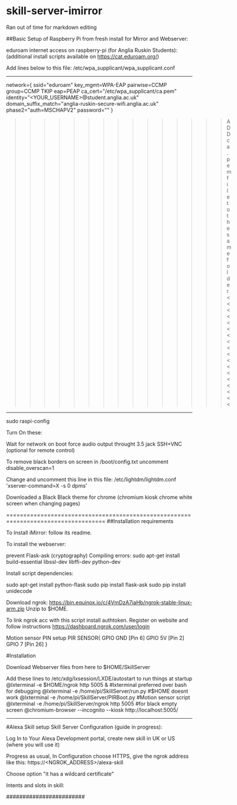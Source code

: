 # skill-server-imirror

Ran out of time for markdown editing

##Basic Setup of Raspberry Pi from fresh install for Mirror and Webserver:


eduroam internet access on raspberry-pi (for Anglia Ruskin Students):
(additional install scripts available on https://cat.eduroam.org/)

Add lines below to this file: /etc/wpa_supplicant/wpa_supplicant.conf 
  
---------------------------------------------------------------------
network={
  ssid="eduroam"
  key_mgmt=WPA-EAP
  pairwise=CCMP
  group=CCMP TKIP
  eap=PEAP
  ca_cert="/etc/wpa_supplicant/ca.pem"
  identity="<YOUR_USERNAME>@student.anglia.ac.uk"
  domain_suffix_match="anglia-ruskin-secure-wifi.anglia.ac.uk"
  phase2="auth=MSCHAPV2"
  password="<YOUR PASSWORD>"
}


>>>>>>>>>>>>>>>ADD ca.pem file to the same folder<<<<<<<<<<<<<<<<<<

---------------------------------------------------------------------------------

sudo raspi-config

Turn On these: 

Wait for network on boot
force audio output throught 3.5 jack
SSH+VNC (optional for remote control)

To remove black borders on screen
in /boot/config.txt uncomment disable_overscan=1

Change and uncomment this line in this file: /etc/lightdm/lightdm.conf
'xserver-command=X -s 0 dpms'


Downloaded a Black Black theme for chrome (chromium kiosk chrome white screen when changing pages)

===================================================================================
##Installation requirements

To Install iMirror: follow its readme.

To install the webserver:

prevent Flask-ask (cryptography) Compiling errors:
sudo apt-get install build-essential libssl-dev libffi-dev python-dev

Install script dependencies:

sudo apt-get install python-flask
sudo pip install flask-ask
sudo pip install unidecode

Download ngrok:
https://bin.equinox.io/c/4VmDzA7iaHb/ngrok-stable-linux-arm.zip
Unzip to $HOME.

To link ngrok acc with this script install authtoken.
Register on website and follow instructions
https://dashboard.ngrok.com/user/login

Motion sensor PIN setup
PIR SENSOR{
GPIO GND [Pin 6]
GPIO 5V [Pin 2]
GPIO 7 [Pin 26]
}

#Installation

Download Webserver files from here to $HOME/SkillServer

Add these lines to /etc/xdg/lxsession/LXDE/autostart to run things at startup
@lxterminal -e $HOME/ngrok http 5005 & 	#lxterminal preferred over bash for debugging
@lxterminal -e /home/pi/SkillServer/run.py #$HOME doesnt work
@lxterminal -e /home/pi/SkillServer/PIRBoot.py #Motion sensor script
@lxterminal -e /home/pi/SkillServer/ngrok http 5005
#for black empty screen
@chromium-browser --incognito --kiosk http://localhost:5005/

--------------------------------------------------------------------------------

#Alexa Skill setup
Skill Server Configuration (guide in progress):

Log In to Your Alexa Development portal, create new skill in UK or US (where you will use it)

Progress as usual, In Configuration choose HTTPS, give the ngrok address like this: 
	https://<NGROK_ADDRESS>/alexa-skill

Choose option "it has a wildcard certificate"

Intents and slots in skill:

########################








